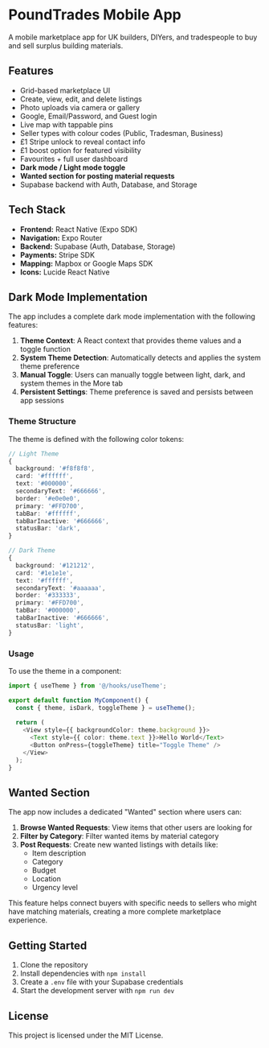 # PoundTrades Mobile App

A mobile marketplace app for UK builders, DIYers, and tradespeople to buy and sell surplus building materials.

## Features

- Grid-based marketplace UI
- Create, view, edit, and delete listings
- Photo uploads via camera or gallery
- Google, Email/Password, and Guest login
- Live map with tappable pins
- Seller types with colour codes (Public, Tradesman, Business)
- £1 Stripe unlock to reveal contact info
- £1 boost option for featured visibility
- Favourites + full user dashboard
- **Dark mode / Light mode toggle**
- **Wanted section for posting material requests**
- Supabase backend with Auth, Database, and Storage

## Tech Stack

- **Frontend:** React Native (Expo SDK)
- **Navigation:** Expo Router
- **Backend:** Supabase (Auth, Database, Storage)
- **Payments:** Stripe SDK
- **Mapping:** Mapbox or Google Maps SDK
- **Icons:** Lucide React Native

## Dark Mode Implementation

The app includes a complete dark mode implementation with the following features:

1. **Theme Context**: A React context that provides theme values and a toggle function
2. **System Theme Detection**: Automatically detects and applies the system theme preference
3. **Manual Toggle**: Users can manually toggle between light, dark, and system themes in the More tab
4. **Persistent Settings**: Theme preference is saved and persists between app sessions

### Theme Structure

The theme is defined with the following color tokens:

```typescript
// Light Theme
{
  background: '#f8f8f8',
  card: '#ffffff',
  text: '#000000',
  secondaryText: '#666666',
  border: '#e0e0e0',
  primary: '#FFD700',
  tabBar: '#ffffff',
  tabBarInactive: '#666666',
  statusBar: 'dark',
}

// Dark Theme
{
  background: '#121212',
  card: '#1e1e1e',
  text: '#ffffff',
  secondaryText: '#aaaaaa',
  border: '#333333',
  primary: '#FFD700',
  tabBar: '#000000',
  tabBarInactive: '#666666',
  statusBar: 'light',
}
```

### Usage

To use the theme in a component:

```typescript
import { useTheme } from '@/hooks/useTheme';

export default function MyComponent() {
  const { theme, isDark, toggleTheme } = useTheme();
  
  return (
    <View style={{ backgroundColor: theme.background }}>
      <Text style={{ color: theme.text }}>Hello World</Text>
      <Button onPress={toggleTheme} title="Toggle Theme" />
    </View>
  );
}
```

## Wanted Section

The app now includes a dedicated "Wanted" section where users can:

1. **Browse Wanted Requests**: View items that other users are looking for
2. **Filter by Category**: Filter wanted items by material category
3. **Post Requests**: Create new wanted listings with details like:
   - Item description
   - Category
   - Budget
   - Location
   - Urgency level

This feature helps connect buyers with specific needs to sellers who might have matching materials, creating a more complete marketplace experience.

## Getting Started

1. Clone the repository
2. Install dependencies with `npm install`
3. Create a `.env` file with your Supabase credentials
4. Start the development server with `npm run dev`

## License

This project is licensed under the MIT License.